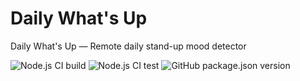 # Daily What's Up
Daily What's Up — Remote daily stand-up mood detector

![Node.js CI build](https://github.com/aerabi/daily-whats-up/workflows/build/badge.svg)
![Node.js CI test](https://github.com/aerabi/daily-whats-up/workflows/test/badge.svg)
![GitHub package.json version](https://img.shields.io/github/package-json/v/aerabi/daily-whats-up)
